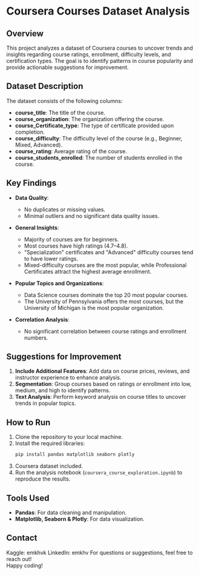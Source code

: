 # Coursera Courses Dataset Analysis  

## Overview  
This project analyzes a dataset of Coursera courses to uncover trends and insights regarding course ratings, enrollment, difficulty levels, and certification types. The goal is to identify patterns in course popularity and provide actionable suggestions for improvement.  

## Dataset Description  
The dataset consists of the following columns:  
- **course_title**: The title of the course.  
- **course_organization**: The organization offering the course.  
- **course_Certificate_type**: The type of certificate provided upon completion.  
- **course_difficulty**: The difficulty level of the course (e.g., Beginner, Mixed, Advanced).  
- **course_rating**: Average rating of the course.  
- **course_students_enrolled**: The number of students enrolled in the course.  

## Key Findings  
- **Data Quality**:  
  - No duplicates or missing values.  
  - Minimal outliers and no significant data quality issues.  

- **General Insights**:  
  - Majority of courses are for beginners.  
  - Most courses have high ratings (4.7–4.8).  
  - "Specialization" certificates and "Advanced" difficulty courses tend to have lower ratings.  
  - Mixed-difficulty courses are the most popular, while Professional Certificates attract the highest average enrollment.  

- **Popular Topics and Organizations**:  
  - Data Science courses dominate the top 20 most popular courses.  
  - The University of Pennsylvania offers the most courses, but the University of Michigan is the most popular organization.  

- **Correlation Analysis**:  
  - No significant correlation between course ratings and enrollment numbers.  

## Suggestions for Improvement  
1. **Include Additional Features**: Add data on course prices, reviews, and instructor experience to enhance analysis.  
2. **Segmentation**: Group courses based on ratings or enrollment into low, medium, and high to identify patterns.  
3. **Text Analysis**: Perform keyword analysis on course titles to uncover trends in popular topics.  

## How to Run  
1. Clone the repository to your local machine.  
2. Install the required libraries:  
   ```bash
   pip install pandas matplotlib seaborn plotly
   ```  
3. Coursera dataset included.  
4. Run the analysis notebook (`coursera_course_exploration.ipynb`) to reproduce the results.  

## Tools Used  
- **Pandas**: For data cleaning and manipulation.  
- **Matplotlib, Seaborn & Plotly**: For data visualization.  

## Contact  
Kaggle: emkhvk
LinkedIn: emkhv
For questions or suggestions, feel free to reach out!  
Happy coding!
